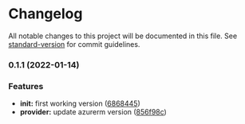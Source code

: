 # Changelog

All notable changes to this project will be documented in this file. See [standard-version](https://github.com/conventional-changelog/standard-version) for commit guidelines.

### 0.1.1 (2022-01-14)


### Features

* **init:** first working version ([6868445](https://github.com/padok-team/terraform-azurerm-virtual-network/commit/686844528a7b3ee439024248a3c3139e83bcb467))
* **provider:** update azurerm version ([856f98c](https://github.com/padok-team/terraform-azurerm-virtual-network/commit/856f98cc48e654c064db83c4c80259627a0eb15c))
